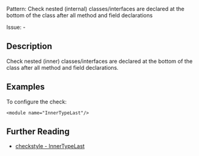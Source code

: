 Pattern: Check nested (internal) classes/interfaces are declared at the bottom of the class after all method and field declarations

Issue: -

## Description

Check nested (inner) classes/interfaces are declared at the bottom of the class after all method and field declarations. 

## Examples

To configure the check: 
    
    
    <module name="InnerTypeLast"/>

## Further Reading

* [checkstyle - InnerTypeLast](http://checkstyle.sourceforge.net/config_design.html#InnerTypeLast)